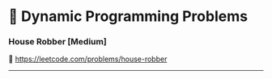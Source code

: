 # 🔗 Dynamic Programming Problems

### House Robber [Medium]

🔗 https://leetcode.com/problems/house-robber

---
